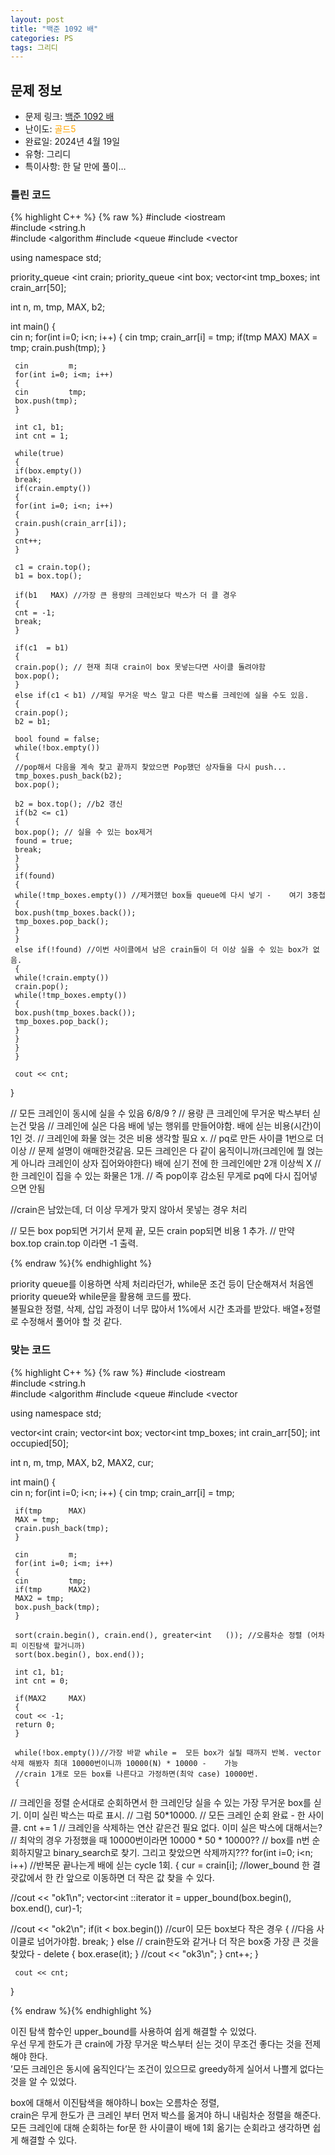 ```yaml
---
layout: post
title: "백준 1092 배"
categories: PS
tags: 그리디
---
```


## 문제 정보
- 문제 링크: [백준 1092 배](https://www.acmicpc.net/problem/1092)
- 난이도: <span style="color:#FFA500">골드5</span>
- 완료일: 2024년 4월 19일
- 유형: 그리디
- 특이사항: 한 달 만에 풀이…

### 틀린 코드

{% highlight C++ %} {% raw %}
#include <iostream	
#include <string.h	
#include <algorithm	
#include <queue	
#include <vector	

using namespace std;

priority_queue <int	 crain;
priority_queue <int	 box;
vector<int	 tmp_boxes;
int crain_arr[50];

int n, m, tmp, MAX, b2;

int main()
{    
	 cin 		 n;
	 for(int i=0; i<n; i++)
	 {
	 cin 		 tmp;
	 crain_arr[i] = tmp;
	 if(tmp 	 MAX)
	 MAX = tmp;
	 crain.push(tmp);
	 }

	 cin 		 m;
	 for(int i=0; i<m; i++)
	 {
	 cin 		 tmp;
	 box.push(tmp);
	 }

	 int c1, b1;
	 int cnt = 1;

	 while(true)
	 {
	 if(box.empty())
	 break;
	 if(crain.empty())
	 {
	 for(int i=0; i<n; i++)
	 {
	 crain.push(crain_arr[i]);
	 }
	 cnt++;
	 }

	 c1 = crain.top();
	 b1 = box.top();

	 if(b1 	 MAX) //가장 큰 용량의 크레인보다 박스가 더 클 경우
	 {
	 cnt = -1;
	 break;
	 }

	 if(c1 	= b1)
	 {
	 crain.pop(); // 현재 최대 crain이 box 못넣는다면 사이클 돌려야함
	 box.pop();
	 }
	 else if(c1 < b1) //제일 무거운 박스 말고 다른 박스를 크레인에 실을 수도 있음.
	 {
	 crain.pop();
	 b2 = b1;

	 bool found = false;
	 while(!box.empty())
	 {
	 //pop해서 다음을 계속 찾고 끝까지 찾았으면 Pop했던 상자들을 다시 push...
	 tmp_boxes.push_back(b2);
	 box.pop();

	 b2 = box.top(); //b2 갱신
	 if(b2 <= c1)
	 {
	 box.pop(); // 실을 수 있는 box제거
	 found = true;
	 break;
	 }
	 }
	 if(found)
	 {
	 while(!tmp_boxes.empty()) //제거했던 box들 queue에 다시 넣기 -	 여기 3중첩
	 {
	 box.push(tmp_boxes.back());
	 tmp_boxes.pop_back();
	 }
	 }
	 else if(!found) //이번 사이클에서 남은 crain들이 더 이상 실을 수 있는 box가 없음.
	 {
	 while(!crain.empty())
	 crain.pop();
	 while(!tmp_boxes.empty())
	 {
	 box.push(tmp_boxes.back());
	 tmp_boxes.pop_back();
	 }
	 }
	 }
	 }

	 cout << cnt;
}

// 모든 크레인이 동시에 실을 수 있음 6/8/9 ?
// 용량 큰 크레인에 무거운 박스부터 싣는건 맞음 
// 크레인에 실은 다음 배에 넣는 행위를 만들어야함. 배에 싣는 비용(시간)이 1인 것.
// 크레인에 화물 얹는 것은 비용 생각할 필요 x. 
// pq로 만든 사이클 1번으로 더 이상 
// 문제 설명이 애매한것같음. 모든 크레인은 다 같이 움직이니까(크레인에 뭘 얹는게 아니라 크레인이 상자 집어와야한다) 배에 싣기 전에 한 크레인에만 2개 이상씩 X
// 한 크레인이 집을 수 있는 화물은 1개.
// 즉 pop이후 감소된 무게로 pq에 다시 집어넣으면 안됨

//crain은 남았는데, 더 이상 무게가 맞지 않아서 못넣는 경우 처리

// 모든 box pop되면 거기서 문제 끝, 모든 crain pop되면 비용 1 추가.
// 만약 box.top 	 crain.top 이라면 -1 출력.

{% endraw %}{% endhighlight %}

priority queue를 이용하면 삭제 처리라던가, while문 조건 등이 단순해져서 처음엔 priority queue와 while문을 활용해 코드를 짰다.  
불필요한 정렬, 삭제, 삽입 과정이 너무 많아서 1%에서 시간 초과를 받았다. 배열+정렬로 수정해서 풀어야 할 것 같다.  

### 맞는 코드

{% highlight C++ %} {% raw %}
#include <iostream	
#include <string.h	
#include <algorithm	
#include <queue	
#include <vector	

using namespace std;

vector<int	 crain;
vector<int	 box;
vector<int	 tmp_boxes;
int crain_arr[50];
int occupied[50];

int n, m, tmp, MAX, b2, MAX2, cur;

int main()
{    
	 cin 		 n;
	 for(int i=0; i<n; i++)
	 {
	 cin 		 tmp;
	 crain_arr[i] = tmp;

	 if(tmp 	 MAX)
	 MAX = tmp;
	 crain.push_back(tmp);
	 }

	 cin 		 m;
	 for(int i=0; i<m; i++)
	 {
	 cin 		 tmp;
	 if(tmp 	 MAX2)
	 MAX2 = tmp;
	 box.push_back(tmp);
	 }

	 sort(crain.begin(), crain.end(), greater<int	()); //오름차순 정렬 (어차피 이진탐색 할거니까)
	 sort(box.begin(), box.end());

	 int c1, b1;
	 int cnt = 0;

	 if(MAX2 	 MAX)
	 {
	 cout << -1;
	 return 0;
	 }

	 while(!box.empty())//가장 바깥 while =	 모든 box가 실릴 때까지 반복. vector 삭제 해봤자 최대 10000번이니까 10000(N) * 10000 -	 가능
	 //crain 1개로 모든 box를 나른다고 가정하면(최악 case) 10000번.
	 {
// 크레인을 정렬 순서대로 순회하면서 한 크레인당 실을 수 있는 가장 무거운 box를 싣기. 이미 실린 박스는 따로 표시.
// 그럼 50*10000. 
// 모든 크레인 순회 완료 -	 한 사이클. cnt += 1 
// 크레인을 삭제하는 연산 같은건 필요 없다. 이미 실은 박스에 대해서는? 
// 최악의 경우 가정했을 때 10000번이라면 10000 * 50 * 10000?? 
// box를 n번 순회하지말고 binary_search로 찾기. 그리고 찾았으면 삭제까지???
	 for(int i=0; i<n; i++) //반복문 끝나는게 배에 싣는 cycle 1회.
	 {
	 cur = crain[i];
	 //lower_bound 한 결괏값에서 한 칸 앞으로 이동하면 더 작은 값 찾을 수 있다.

//cout << "ok1\n";
	 vector<int	::iterator it = upper_bound(box.begin(), box.end(), cur)-1;

//cout << "ok2\n";
	 if(it < box.begin()) //cur이 모든 box보다 작은 경우
	 {
	 //다음 사이클로 넘어가야함.
	 break;
	 }
	 else // crain한도와 같거나 더 작은 box중 가장 큰 것을 찾았다 -	 delete
	 {
	 box.erase(it);
	 }
//cout << "ok3\n";
	 }
	 cnt++;
	 }

	 cout << cnt;
}
	 

{% endraw %}{% endhighlight %}

이진 탐색 함수인 upper_bound를 사용하여 쉽게 해결할 수 있었다.  
우선 무게 한도가 큰 crain에 가장 무거운 박스부터 싣는 것이 무조건 좋다는 것을 전제해야 한다.  
’모든 크레인은 동시에 움직인다’는 조건이 있으므로 greedy하게 실어서 나쁠게 없다는 것을 알 수 있었다.  

box에 대해서 이진탐색을 해야하니 box는 오름차순 정렬,   
crain은 무게 한도가 큰 크레인 부터 먼저 박스를 옮겨야 하니 내림차순 정렬을 해준다.  
모든 크레인에 대해 순회하는 for문 한 사이클이 배에 1회 옮기는 순회라고 생각하면 쉽게 해결할 수 있다.  

